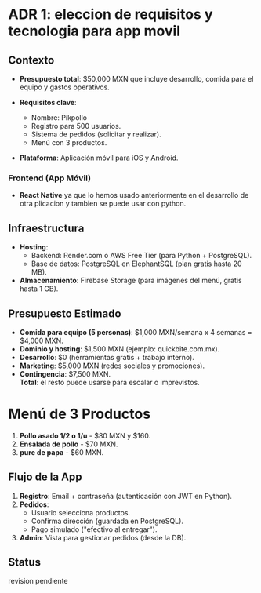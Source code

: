 # ADR 1: eleccion de requisitos y tecnologia para app movil

## Contexto  
- **Presupuesto total**: $50,000 MXN que incluye desarrollo, comida para el equipo y gastos operativos. 
   
- **Requisitos clave**:  
  - Nombre: Pikpollo
  - Registro para 500 usuarios.  
  - Sistema de pedidos (solicitar y realizar).  
  - Menú con 3 productos.  
- **Plataforma**: Aplicación móvil para iOS y Android.  

### Frontend (App Móvil)  
- **React Native** ya que lo hemos usado anteriormente en el desarrollo de otra plicacion y tambien se puede usar con python. 

## Infraestructura  
- **Hosting**:  
  - Backend: Render.com o AWS Free Tier (para Python + PostgreSQL).  
  - Base de datos: PostgreSQL en ElephantSQL (plan gratis hasta 20 MB).  
- **Almacenamiento**: Firebase Storage (para imágenes del menú, gratis hasta 1 GB).

## Presupuesto Estimado
- **Comida para equipo (5 personas)**: $1,000 MXN/semana x 4 semanas = $4,000 MXN.  
- **Dominio y hosting**: $1,500 MXN (ejemplo: quickbite.com.mx).  
- **Desarrollo**: $0 (herramientas gratis + trabajo interno).  
- **Marketing**: $5,000 MXN (redes sociales y promociones).  
- **Contingencia**: $7,500 MXN.  
**Total**: el resto puede usarse para escalar o imprevistos.  

# Menú de 3 Productos  
1. **Pollo asado 1/2 o 1/u** - $80 MXN y $160.  
2. **Ensalada de pollo** - $70 MXN.  
3. **pure de papa** - $60 MXN.  

## Flujo de la App  
1. **Registro**: Email + contraseña (autenticación con JWT en Python).  
2. **Pedidos**:  
   - Usuario selecciona productos.  
   - Confirma dirección (guardada en PostgreSQL).  
   - Pago simulado ("efectivo al entregar").  
3. **Admin**: Vista para gestionar pedidos (desde la DB).  

## Status ##
revision pendiente